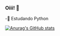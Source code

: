 ### Oiii! 👋

-🐍 Estudando Python



[![Anurag's GitHub stats](https://github-readme-stats.vercel.app/api?username=barbosa-jp&bg_color=00000000&theme=cobalt&text_color=ffffff&locale=pt-br&&hide_title=true&hide_border=true)](https://github.com/anuraghazra/github-readme-stats) 
